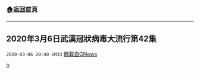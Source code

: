 ###  [:house:返回首頁](https://github.com/ourhimalayas/txt)
---

## 2020年3月6日武漢冠狀病毒大流行第42集
`2020-03-06 20:40 GM33` [轉載自GNews](https://gnews.org/zh-hant/132530/)

0
